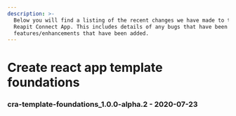 ```yaml
---
description: >-
  Below you will find a listing of the recent changes we have made to the
  Reapit Connect App. This includes details of any bugs that have been fixed or
  features/enhancements that have been added.
---
```


# Create react app template foundations
### cra-template-foundations_1.0.0-alpha.2 - 2020-07-23
  
    

